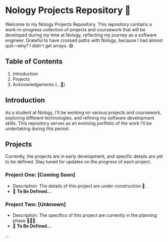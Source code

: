 # **Nology Projects Repository 🚀**

Welcome to my Nology Projects Repository. This repository contains a work-in-progress collection of projects and coursework that will be developed during my time at Nology, reflecting my journey as a software engineer. Grateful to have crossed paths with Nology, because I had almost quit—why? I didn't get arrays. 😅

## **Table of Contents**

1. Introduction
2. Projects
3. Acknowledgements (...🚧)

## **Introduction**

As a student at Nology, I'll be working on various projects and coursework, exploring different technologies, and refining my software development skills. This repository serves as an evolving portfolio of the work I'll be undertaking during this period.

## **Projects**

Currently, the projects are in early development, and specific details are yet to be defined. Stay tuned for updates on the progress of each project.

### **Project One: [Coming Soon]**

- Description: The details of this project are under construction 🚧.
- 📝 **To Be Defined...**

### **Project Two: [Unknown]**

- Description: The specifics of this project are currently in the planning phase 👷🏾‍♂️.
- 📝 **To Be Defined...**

...
